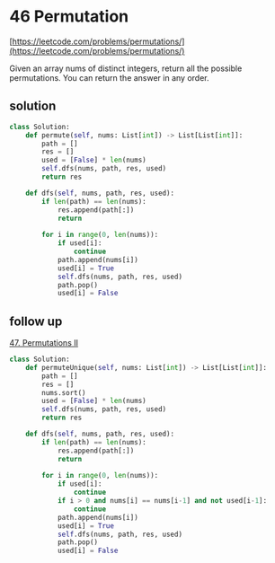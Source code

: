 # 46 Permutation
[https://leetcode.com/problems/permutations/](https://leetcode.com/problems/permutations/)

Given an array nums of distinct integers, return all the possible permutations. You can return the answer in any order.

## solution


```python
class Solution:
    def permute(self, nums: List[int]) -> List[List[int]]:
        path = []
        res = []
        used = [False] * len(nums)
        self.dfs(nums, path, res, used)
        return res

    def dfs(self, nums, path, res, used):
        if len(path) == len(nums):
            res.append(path[:])
            return
        
        for i in range(0, len(nums)):
            if used[i]:
                continue
            path.append(nums[i])
            used[i] = True
            self.dfs(nums, path, res, used)
            path.pop()
            used[i] = False
```

## follow up

[47. Permutations II](https://leetcode.com/problems/permutations-ii/)

```python
class Solution:
    def permuteUnique(self, nums: List[int]) -> List[List[int]]:
        path = []
        res = []
        nums.sort()
        used = [False] * len(nums)
        self.dfs(nums, path, res, used)
        return res

    def dfs(self, nums, path, res, used):
        if len(path) == len(nums):
            res.append(path[:])
            return
        
        for i in range(0, len(nums)):
            if used[i]:
                continue
            if i > 0 and nums[i] == nums[i-1] and not used[i-1]:
                continue
            path.append(nums[i])
            used[i] = True
            self.dfs(nums, path, res, used)
            path.pop()
            used[i] = False
```
